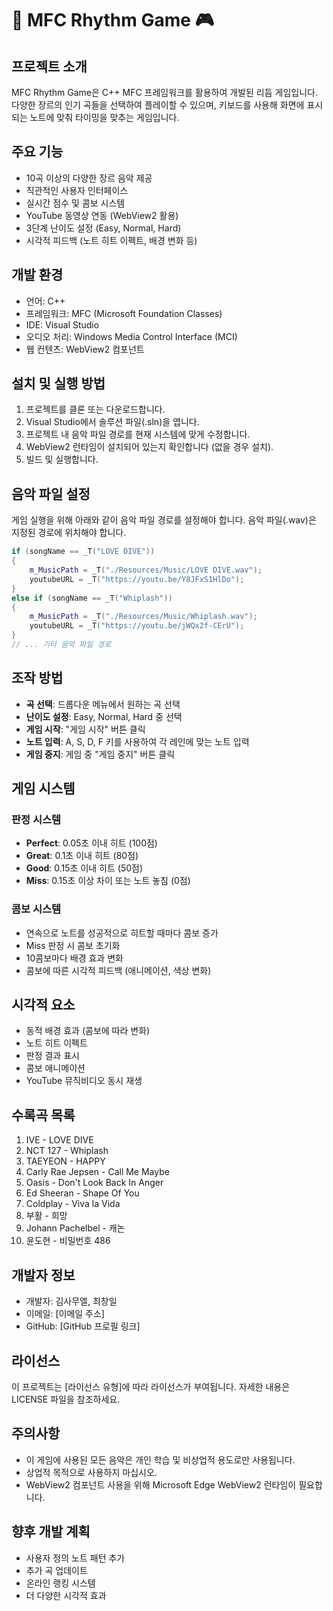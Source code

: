 # 🎵 MFC Rhythm Game 🎮

## 프로젝트 소개
MFC Rhythm Game은 C++ MFC 프레임워크를 활용하여 개발된 리듬 게임입니다. 다양한 장르의 인기 곡들을 선택하여 플레이할 수 있으며, 키보드를 사용해 화면에 표시되는 노트에 맞춰 타이밍을 맞추는 게임입니다.

## 주요 기능
- 10곡 이상의 다양한 장르 음악 제공
- 직관적인 사용자 인터페이스
- 실시간 점수 및 콤보 시스템
- YouTube 동영상 연동 (WebView2 활용)
- 3단계 난이도 설정 (Easy, Normal, Hard)
- 시각적 피드백 (노트 히트 이펙트, 배경 변화 등)

## 개발 환경
- 언어: C++
- 프레임워크: MFC (Microsoft Foundation Classes)
- IDE: Visual Studio
- 오디오 처리: Windows Media Control Interface (MCI)
- 웹 컨텐츠: WebView2 컴포넌트

## 설치 및 실행 방법
1. 프로젝트를 클론 또는 다운로드합니다.
2. Visual Studio에서 솔루션 파일(.sln)을 엽니다.
3. 프로젝트 내 음악 파일 경로를 현재 시스템에 맞게 수정합니다.
4. WebView2 런타임이 설치되어 있는지 확인합니다 (없을 경우 설치).
5. 빌드 및 실행합니다.

## 음악 파일 설정
게임 실행을 위해 아래와 같이 음악 파일 경로를 설정해야 합니다. 음악 파일(.wav)은 지정된 경로에 위치해야 합니다.

```cpp
if (songName == _T("LOVE DIVE"))
{
    m_MusicPath = _T("./Resources/Music/LOVE DIVE.wav");
    youtubeURL = _T("https://youtu.be/Y8JFxS1HlDo");
}
else if (songName == _T("Whiplash"))
{
    m_MusicPath = _T("./Resources/Music/Whiplash.wav");
    youtubeURL = _T("https://youtu.be/jWQx2f-CErU");
}
// ... 기타 음악 파일 경로
```

## 조작 방법
- **곡 선택**: 드롭다운 메뉴에서 원하는 곡 선택
- **난이도 설정**: Easy, Normal, Hard 중 선택
- **게임 시작**: "게임 시작" 버튼 클릭
- **노트 입력**: A, S, D, F 키를 사용하여 각 레인에 맞는 노트 입력
- **게임 중지**: 게임 중 "게임 중지" 버튼 클릭

## 게임 시스템
### 판정 시스템
- **Perfect**: 0.05초 이내 히트 (100점)
- **Great**: 0.1초 이내 히트 (80점)
- **Good**: 0.15초 이내 히트 (50점)
- **Miss**: 0.15초 이상 차이 또는 노트 놓침 (0점)

### 콤보 시스템
- 연속으로 노트를 성공적으로 히트할 때마다 콤보 증가
- Miss 판정 시 콤보 초기화
- 10콤보마다 배경 효과 변화
- 콤보에 따른 시각적 피드백 (애니메이션, 색상 변화)

## 시각적 요소
- 동적 배경 효과 (콤보에 따라 변화)
- 노트 히트 이펙트
- 판정 결과 표시
- 콤보 애니메이션
- YouTube 뮤직비디오 동시 재생

## 수록곡 목록
1. IVE - LOVE DIVE
2. NCT 127 - Whiplash
3. TAEYEON - HAPPY
4. Carly Rae Jepsen - Call Me Maybe
5. Oasis - Don't Look Back In Anger
6. Ed Sheeran - Shape Of You
7. Coldplay - Viva la Vida
8. 부활 - 희망
9. Johann Pachelbel - 캐논
10. 윤도현 - 비밀번호 486

## 개발자 정보
- 개발자: 김사무엘, 최창일
- 이메일: [이메일 주소]
- GitHub: [GitHub 프로필 링크]

## 라이선스
이 프로젝트는 [라이선스 유형]에 따라 라이선스가 부여됩니다. 자세한 내용은 LICENSE 파일을 참조하세요.

## 주의사항
- 이 게임에 사용된 모든 음악은 개인 학습 및 비상업적 용도로만 사용됩니다.
- 상업적 목적으로 사용하지 마십시오.
- WebView2 컴포넌트 사용을 위해 Microsoft Edge WebView2 런타임이 필요합니다.

## 향후 개발 계획
- 사용자 정의 노트 패턴 추가
- 추가 곡 업데이트
- 온라인 랭킹 시스템
- 더 다양한 시각적 효과
